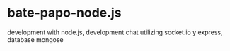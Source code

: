 # bate-papo-node.js
development with node.js, development chat utilizing socket.io y express, database mongose
